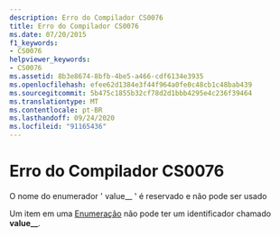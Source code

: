 ```yaml
---
description: Erro do Compilador CS0076
title: Erro do Compilador CS0076
ms.date: 07/20/2015
f1_keywords:
- CS0076
helpviewer_keywords:
- CS0076
ms.assetid: 8b3e8674-8bfb-4be5-a466-cdf6134e3935
ms.openlocfilehash: efee62d1384e3f44f964a0fe0c48cb1c48bab439
ms.sourcegitcommit: 5b475c1855b32cf78d2d1bbb4295e4c236f39464
ms.translationtype: MT
ms.contentlocale: pt-BR
ms.lasthandoff: 09/24/2020
ms.locfileid: "91165436"
---
```

# <a name="compiler-error-cs0076"></a>Erro do Compilador CS0076

O nome do enumerador ' value__ ' é reservado e não pode ser usado  
  
 Um item em uma [Enumeração](../language-reference/builtin-types/enum.md) não pode ter um identificador chamado **value__**.
